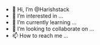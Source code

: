 - 👋 Hi, I’m @Harishstack
- 👀 I’m interested in ...
- 🌱 I’m currently learning ...
- 💞️ I’m looking to collaborate on ...
- 📫 How to reach me ...

<!---
Harishstack/Harishstack is a ✨ special ✨ repository because its `README.md` (this file) appears on your GitHub profile.
You can click the Preview link to take a look at your changes.
--->
